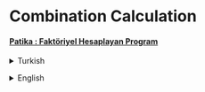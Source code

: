 # Combination Calculation
#### [Patika : Faktöriyel Hesaplayan Program](https://app.patika.dev/moduller/java101/pratik-faktoriyel)
<details><summary>Turkish</summary>
<p>

# Ödev
## Java 101 - Döngüler - Kombinasyon Hesaplama
N elemanlı bir kümenin elemanları ile oluşturulacak r elemanlı farklı grupların sayısı n’in r’li kombinasyonu olarak adlandırılır. N’in r’li kombinasyonu C(n,r) şeklinde gösterilir.
Java ile kombinasyon hesaplayan program yazınız.

### Kombinasyon Formülü 
    C(n,r) = n! / (r! * (n-r)!)

### Senaryolar 
- `Senaryo 1:` 

        İlk kümenin eleman sayısını giriniz : 8
        İkinci kümenin eleman sayısını giriniz : 4
        C(n,r) = 70

</p>

</details>

<p>
</p>  

 <details><summary>English</summary>
  <p>

  </p>

<p align="center">
  <img width="600" height="300" src="https://github.com/aykutcihansevim/PatikaDev/blob/main/images/workinprogress.png?raw=true">
  <img width="600" height="300" src="https://github.com/aykutcihansevim/PatikaDev/blob/main/images/underconscontentwillbe.png?raw=true">
</p>

</details>

